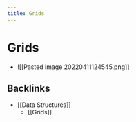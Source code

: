 ```yaml
---
title: Grids
---
```


# Grids
- ![[Pasted image 20220411124545.png]]





## Backlinks
* [[Data Structures]]
	* [[Grids]]

